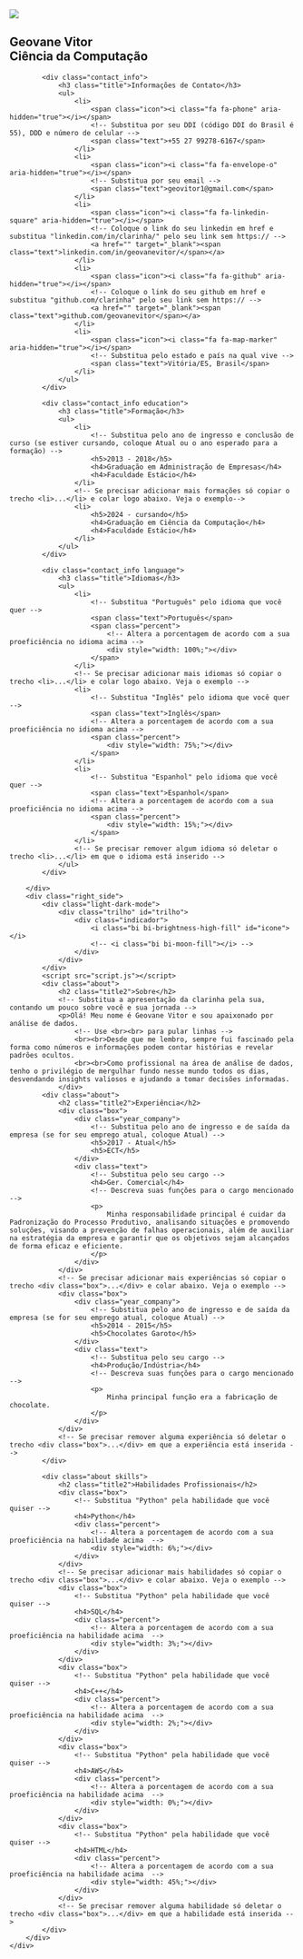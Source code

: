 <!DOCTYPE html>
<html lang="en">
<head>
    <meta charset="UTF-8">
    <meta name="viewport" content="width=device-width, initial-scale=1.0">
    <title>curriculo</title>
    <link rel="stylesheet" href="https://cdnjs.cloudflare.com/ajax/libs/font-awesome/4.7.0/css/font-awesome.css" integrity="sha512-5A8nwdMOWrSz20fDsjczgUidUBR8liPYU+WymTZP1lmY9G6Oc7HlZv156XqnsgNUzTyMefFTcsFH/tnJE/+xBg==" crossorigin="anonymous" referrerpolicy="no-referrer" />
    <link rel="stylesheet" type="text/css" href="style.css">
    <link rel="stylesheet" href="https://cdn.jsdelivr.net/npm/bootstrap-icons@1.11.3/font/bootstrap-icons.min.css">
</head>
<body>
    <div class="container">
        <div class="left_side">
            <div class="profile_text">
                <div class="img_bx">
                    <!-- Substitua a imagem profile.png na pasta img e altere src para "img/NOME_DA_SUA_IMAGEM_COM_EXTENSÃO" -->
                    <img src="terra.png">
                </div>
                 <!-- Substitua Clarinha por seu nome e "Data Scientist | Data Analyst | Data Engineer" pelos seus cargos/títulos -->
                <h2>Geovane Vitor<br><span>Ciência da Computação</span></h2>
            </div>

            <div class="contact_info">
                <h3 class="title">Informações de Contato</h3>
                <ul>
                    <li>
                        <span class="icon"><i class="fa fa-phone" aria-hidden="true"></i></span>
                        <!-- Substitua por seu DDI (código DDI do Brasil é 55), DDD e número de celular -->
                        <span class="text">+55 27 99278-6167</span>
                    </li>
                    <li>
                        <span class="icon"><i class="fa fa-envelope-o" aria-hidden="true"></i></span>
                        <!-- Substitua por seu email -->
                        <span class="text">geovitor1@gmail.com</span>
                    </li>
                    <li>
                        <span class="icon"><i class="fa fa-linkedin-square" aria-hidden="true"></i></span>
                        <!-- Coloque o link do seu linkedin em href e substitua "linkedin.com/in/clarinha/" pelo seu link sem https:// -->
                        <a href="" target="_blank"><span class="text">linkedin.com/in/geovanevitor/</span></a>
                    </li>
                    <li>
                        <span class="icon"><i class="fa fa-github" aria-hidden="true"></i></span>
                        <!-- Coloque o link do seu github em href e substitua "github.com/clarinha" pelo seu link sem https:// -->
                        <a href="" target="_blank"><span class="text">github.com/geovanevitor</span></a>
                    </li>
                    <li>
                        <span class="icon"><i class="fa fa-map-marker" aria-hidden="true"></i></span>
                        <!-- Substitua pelo estado e país na qual vive -->
                        <span class="text">Vitória/ES, Brasil</span>
                    </li>
                </ul>
            </div>

            <div class="contact_info education">
                <h3 class="title">Formação</h3>
                <ul>
                    <li>
                        <!-- Substitua pelo ano de ingresso e conclusão de curso (se estiver cursando, coloque Atual ou o ano esperado para a formação) -->
                        <h5>2013 - 2018</h5>
                        <h4>Graduação em Administração de Empresas</h4>
                        <h4>Faculdade Estácio</h4>
                    </li>
                    <!-- Se precisar adicionar mais formações só copiar o trecho <li>...</li> e colar logo abaixo. Veja o exemplo-->
                    <li>
                        <h5>2024 - cursando</h5>
                        <h4>Graduação em Ciência da Computação</h4>
                        <h4>Faculdade Estácio</h4>
                    </li>
                </ul>
            </div>

            <div class="contact_info language">
                <h3 class="title">Idiomas</h3>
                <ul>
                    <li>
                        <!-- Substitua "Português" pelo idioma que você quer -->
                        <span class="text">Português</span>
                        <span class="percent">
                            <!-- Altera a porcentagem de acordo com a sua proeficiência no idioma acima -->
                            <div style="width: 100%;"></div>
                        </span>
                    </li>
                    <!-- Se precisar adicionar mais idiomas só copiar o trecho <li>...</li> e colar logo abaixo. Veja o exemplo -->
                    <li>
                        <!-- Substitua "Inglês" pelo idioma que você quer -->
                        <span class="text">Inglês</span>
                        <!-- Altera a porcentagem de acordo com a sua proeficiência no idioma acima -->
                        <span class="percent">
                            <div style="width: 75%;"></div>
                        </span>
                    </li>
                    <li>
                        <!-- Substitua "Espanhol" pelo idioma que você quer -->
                        <span class="text">Espanhol</span>
                        <!-- Altera a porcentagem de acordo com a sua proeficiência no idioma acima -->
                        <span class="percent">
                            <div style="width: 15%;"></div>
                        </span>
                    </li>
                    <!-- Se precisar remover algum idioma só deletar o trecho <li>...</li> em que o idioma está inserido -->
                </ul>
            </div>

        </div>
        <div class="right_side">
            <div class="light-dark-mode">
                <div class="trilho" id="trilho">
                    <div class="indicador">
                        <i class="bi bi-brightness-high-fill" id="icone"></i>
                        <!-- <i class="bi bi-moon-fill"></i> -->
                    </div>
                </div>
            </div>
            <script src="script.js"></script>
            <div class="about">
                <h2 class="title2">Sobre</h2>
                <!-- Substitua a apresentação da clarinha pela sua, contando um pouco sobre você e sua jornada -->
                <p>Olá! Meu nome é Geovane Vitor e sou apaixonado por análise de dados.
                    <!-- Use <br><br> para pular linhas -->
                    <br><br>Desde que me lembro, sempre fui fascinado pela forma como números e informações podem contar histórias e revelar padrões ocultos.
                    <br><br>Como profissional na área de análise de dados, tenho o privilégio de mergulhar fundo nesse mundo todos os dias, desvendando insights valiosos e ajudando a tomar decisões informadas. 
                </div>
            <div class="about">
                <h2 class="title2">Experiência</h2>
                <div class="box">
                    <div class="year_company">
                        <!-- Substitua pelo ano de ingresso e de saída da empresa (se for seu emprego atual, coloque Atual) -->
                        <h5>2017 - Atual</h5>
                        <h5>ECT</h5>
                    </div>
                    <div class="text">
                        <!-- Substitua pelo seu cargo -->
                        <h4>Ger. Comercial</h4>
                        <!-- Descreva suas funções para o cargo mencionado -->
                        <p>
                            Minha responsabilidade principal é cuidar da Padronização do Processo Produtivo, analisando situações e promovendo soluções, visando a prevenção de falhas operacionais, além de auxiliar na estratégia da empresa e garantir que os objetivos sejam alcançados de forma eficaz e eficiente. 
                        </p>
                    </div>
                </div>
                <!-- Se precisar adicionar mais experiências só copiar o trecho <div class="box">...</div> e colar abaixo. Veja o exemplo -->
                <div class="box">
                    <div class="year_company">
                        <!-- Substitua pelo ano de ingresso e de saída da empresa (se for seu emprego atual, coloque Atual) -->
                        <h5>2014 - 2015</h5>
                        <h5>Chocolates Garoto</h5>
                    </div>
                    <div class="text">
                        <!-- Substitua pelo seu cargo -->
                        <h4>Produção/Indústria</h4>
                        <!-- Descreva suas funções para o cargo mencionado -->
                        <p>
                            Minha principal função era a fabricação de chocolate. 
                        </p>
                    </div>
                </div>
                <!-- Se precisar remover alguma experiência só deletar o trecho <div class="box">...</div> em que a experiência está inserida -->
            </div>

            <div class="about skills">
                <h2 class="title2">Habilidades Profissionais</h2>
                <div class="box">
                    <!-- Substitua "Python" pela habilidade que você quiser -->
                    <h4>Python</h4>
                    <div class="percent">
                        <!-- Altera a porcentagem de acordo com a sua proeficiência na habilidade acima  -->
                        <div style="width: 6%;"></div>
                    </div>
                </div>
                <!-- Se precisar adicionar mais habilidades só copiar o trecho <div class="box">...</div> e colar abaixo. Veja o exemplo -->
                <div class="box">
                    <!-- Substitua "Python" pela habilidade que você quiser -->
                    <h4>SQL</h4>
                    <div class="percent">
                        <!-- Altera a porcentagem de acordo com a sua proeficiência na habilidade acima  -->
                        <div style="width: 3%;"></div>
                    </div>
                </div>
                <div class="box">
                    <!-- Substitua "Python" pela habilidade que você quiser -->
                    <h4>C++</h4>
                    <div class="percent">
                        <!-- Altera a porcentagem de acordo com a sua proeficiência na habilidade acima  -->
                        <div style="width: 2%;"></div>
                    </div>
                </div>
                <div class="box">
                    <!-- Substitua "Python" pela habilidade que você quiser -->
                    <h4>AWS</h4>
                    <div class="percent">
                        <!-- Altera a porcentagem de acordo com a sua proeficiência na habilidade acima  -->
                        <div style="width: 0%;"></div>
                    </div>
                </div>
                <div class="box">
                    <!-- Substitua "Python" pela habilidade que você quiser -->
                    <h4>HTML</h4>
                    <div class="percent">
                        <!-- Altera a porcentagem de acordo com a sua proeficiência na habilidade acima  -->
                        <div style="width: 45%;"></div>
                    </div>
                </div>
                <!-- Se precisar remover alguma habilidade só deletar o trecho <div class="box">...</div> em que a habilidade está inserida -->
            </div>
        </div>
    </div>
</body>
</html>
